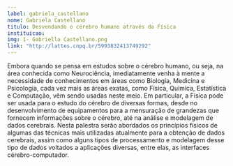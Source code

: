 ```yaml
---
label: gabriela_castellano
nome: Gabriela Castellano
titulo: Desvendando o cérebro humano através da Física
instituicao:
img: 1- Gabriella Castellano.png
link: "http://lattes.cnpq.br/5993832413749292"
---
```


Embora quando se pensa em estudos sobre o cérebro humano, ou seja, na área conhecida como Neurociência, imediatamente venha à mente a necessidade 
de conhecimentos em áreas como Biologia, Medicina e Psicologia, cada vez mais as áreas exatas, como Física, Química, Estatística e Computação, vêm sendo usadas neste meio. 
Em particular, a Física pode ser usada para o estudo do cérebro de diversas formas, desde no desenvolvimento de equipamentos para a mensuração de grandezas que fornecem 
informações sobre o cérebro, até na análise e modelagem de dados cerebrais. Nesta palestra serão abordados os princípios físicos de algumas das técnicas mais utilizadas 
atualmente para a obtenção de dados cerebrais, assim como alguns tipos de processamento e modelagem desse tipo de dados voltados a aplicações diversas, entre elas, as 
interfaces cérebro-computador.
